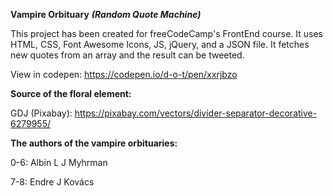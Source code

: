 **Vampire Orbituary** ***(Random Quote Machine)***

This project has been created for freeCodeCamp's FrontEnd course. It uses HTML, CSS, Font Awesome Icons, JS, jQuery, and a JSON file. It fetches new quotes from an array and the result can be tweeted.

View in codepen: https://codepen.io/d-o-t/pen/xxrjbzo


**Source of the floral element:**

GDJ (Pixabay): https://pixabay.com/vectors/divider-separator-decorative-6279955/



**The authors of the vampire orbituaries:**

0-6: Albin L J Myhrman

7-8: Endre J Kovács
